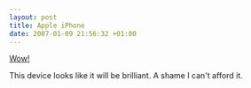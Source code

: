 ```yaml
--- 
layout: post
title: Apple iPhone
date: 2007-01-09 21:56:32 +01:00
---
```

[Wow!](http://www.apple.com/iphone/ "Apple iPhone")

This device looks like it will be brilliant. A shame I can't afford it.

